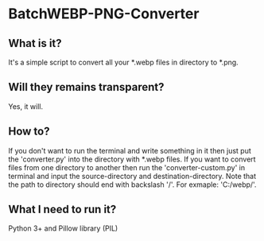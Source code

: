 # BatchWEBP-PNG-Converter
## What is it?
It's a simple script to convert all your *.webp files in directory to *.png.
## Will they remains transparent?
Yes, it will.
## How to?
If you don't want to run the terminal and write something in it then just put the 'converter.py' into the directory with *.webp files. 
If you want to convert files from one directory to another then run the 'converter-custom.py' in terminal and input the source-directory and destination-directory.
Note that the path to directory should end with backslash '/'. For exmaple: 'C:/webp/'.
## What I need to run it?
Python 3+ and Pillow library (PIL)
